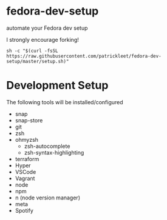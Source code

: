 # fedora-dev-setup
automate your Fedora dev setup

I strongly encourage forking!

```
sh -c "$(curl -fsSL https://raw.githubusercontent.com/patrickleet/fedora-dev-setup/master/setup.sh)"
```

# Development Setup

The following tools will be installed/configured

* snap
* snap-store
* git
* zsh
* ohmyzsh
    * zsh-autocomplete
    * zsh-syntax-highlighting
* terraform
* Hyper
* VSCode
* Vagrant
* node
* npm
* n (node version manager)
* meta
* Spotify
